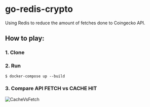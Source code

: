 # go-redis-crypto

Using Redis to reduce the amount of fetches done to Coingecko API.

## How to play:
### 1. Clone
### 2. Run
```
$ docker-compose up --build
```
### 3. Compare API FETCH vs CACHE HIT
![CacheVsFetch](https://github.com/farber98/go-redis-crypto/img/cachevsfetch.png)
